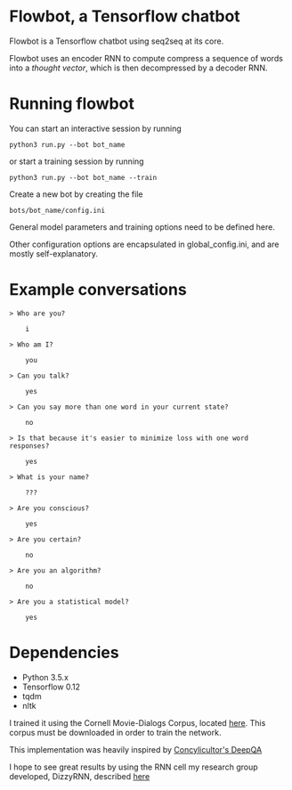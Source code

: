 # Flowbot, a Tensorflow chatbot

Flowbot is a Tensorflow chatbot using seq2seq at its core.

Flowbot uses an encoder RNN to compute compress a sequence
of words into a *thought vector*, which is then decompressed
by a decoder RNN.

# Running flowbot

You can start an interactive session by running

    python3 run.py --bot bot_name

or start a training session by running

    python3 run.py --bot bot_name --train

Create a new bot by creating the file

    bots/bot_name/config.ini

General model parameters and training options
need to be defined here.

Other configuration options are encapsulated in
global_config.ini, and are mostly self-explanatory.

# Example conversations

    > Who are you?

        i

    > Who am I?

        you

    > Can you talk?

        yes

    > Can you say more than one word in your current state?

        no

    > Is that because it's easier to minimize loss with one word responses?

        yes

    > What is your name?

        ???

    > Are you conscious?

        yes

    > Are you certain?

        no

    > Are you an algorithm?

        no

    > Are you a statistical model?

        yes

# Dependencies

- Python 3.5.x
- Tensorflow 0.12
- tqdm
- nltk

I trained it using the Cornell Movie-Dialogs Corpus, located
[here](https://www.cs.cornell.edu/~cristian/Cornell_Movie-Dialogs_Corpus.html).
This corpus must be downloaded in order to train the network.

This implementation was heavily inspired by
[Concylicultor's DeepQA](https://github.com/Conchylicultor/DeepQA)

I hope to see great results by using the RNN cell my
research group developed, DizzyRNN, described
[here](https://arxiv.org/abs/1612.04035)

